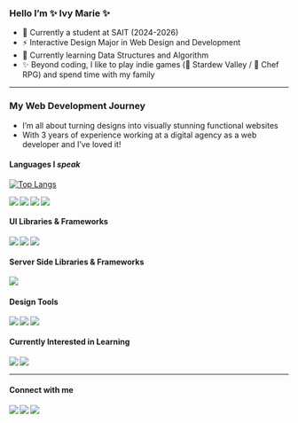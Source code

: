 ### Hello I’m ✨ Ivy Marie ✨

<!--
**marievyyy/marievyyy** is a ✨ _special_ ✨ repository because its `README.md` (this file) appears on your GitHub profile.

Here are some ideas to get you started:

- 🔭 I’m currently working on ...
- 🌱 I’m currently learning ...
- 👯 I’m looking to collaborate on ...
- 🤔 I’m looking for help with ...
- 💬 Ask me about ...
- 📫 How to reach me: ...
- 😄 Pronouns: ...
- ⚡ Fun fact: ...
-->

- 📓 Currently a student at SAIT (2024-2026)
- ⚡ Interactive Design Major in Web Design and Development
- 🌱 Currently learning Data Structures and Algorithm
- ✨ Beyond coding, I like to play indie games (🌻 Stardew Valley / 🍣 Chef RPG) and spend time with my family

---

<h3>My Web Development Journey</h3>

- I’m all about turning designs into visually stunning functional websites
- With 3 years of experience working at a digital agency as a web developer and I’ve loved it!

<h4>Languages I <i>speak</i></h4>

[![Top Langs](https://github-readme-stats.vercel.app/api/top-langs/?username=marievyyy&layout=compact)](https://github.com/marievyyy/github-readme-stats)


<p>
  <img align="left" src="https://img.shields.io/badge/JavaScript-1c1c1c?&style=flat-square&logo=JavaScript" />
  <img align="left" src="https://img.shields.io/badge/PHP-1c1c1c?&style=flat-square&logo=PHP" />
  <img align="left" src="https://img.shields.io/badge/LESS-1c1c1c?&style=flat-square&logo=LESS" />
  <img align="left" src="https://img.shields.io/badge/SASS-1c1c1c?&style=flat-square&logo=SASS" />
</p>
  
<br/>

<h4>UI Libraries & Frameworks</h4>
<p>
   <img align="left" src="https://img.shields.io/badge/React-1c1c1c?&style=flat-square&logo=React" />
   <img align="left" src="https://img.shields.io/badge/Redux-1c1c1c?&style=flat-square&logo=Redux" />
   <img align="left" src="https://img.shields.io/badge/Next-1c1c1c?&style=flat-square&logo=Next.js" />
</p>
  
<br/>

<h4>Server Side Libraries & Frameworks</h4>
<p>
  <img align="left" src="https://img.shields.io/badge/MySQL-1c1c1c?&style=flat-square&logo=MySQL" />
</p>

<br/>

<h4>Design Tools </h4>
<p>
   <img align="left" src="https://img.shields.io/badge/Photoshop-1c1c1c?&style=flat-square&logo=adobephotoshop" />
   <img align="left" src="https://img.shields.io/badge/Illustrator-1c1c1c?&style=flat-square&logo=adobeillustrator" />
   <img align="left" src="https://img.shields.io/badge/Figma-1c1c1c?&style=flat-square&logo=figma" />
</p>

<br/>

<h4>Currently Interested in Learning </h4>
<p>
   <img align="left" src="https://img.shields.io/badge/ThreeJS-1c1c1c?&style=flat-square&logo=threedotjs" />
   <img align="left" src="https://img.shields.io/badge/Webflow-1c1c1c?&style=flat-square&logo=webflow" />
</p>

<br/>

---

#### Connect with me

<a href="https://www.linkedin.com/in/ivy-marie-porras/">
<img align="left" src="https://img.shields.io/badge/LinkedIn-D0B8A8?&style=for-the-badge&logo=LinkedIn" />
</a>
<a href="https://www.instagram.com/staryvy/">
   <img align="left" src="https://img.shields.io/badge/Instagram-DFD3C3?&style=for-the-badge&logo=Instagram" />
</a>
<a href="mailto:ivymarieporras@gmail.com">
   <img align="left" src="https://img.shields.io/badge/Email-FFEEAD?&style=for-the-badge&logo=Gmail" />
</a>